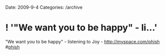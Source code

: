 Date: 2009-9-4
Categories: /archive

# ! '"We want you to be happy" - li...'

"We want you to be happy" - listening to Joy - <a href="http://myspace.com/phish" rel="nofollow">http://myspace.com/phish</a> #<a href="http://search.twitter.com/search?q=%23phish" class="aktt_hashtag">phish</a>
